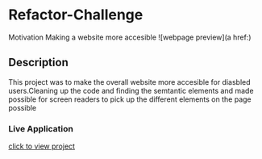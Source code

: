 # Refactor-Challenge
Motivation
Making a website more accesible
![webpage preview](a href:)
## Description
This project was to make the overall website more accesible for diasbled users.Cleaning up the code and finding the semtantic elements and made possible for screen readers to pick up the different elements on the page possible

### Live Application
[click to view project](https://buloko.github.io/Refactor-Challenge/)
